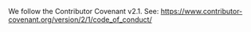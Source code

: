 We follow the Contributor Covenant v2.1.
See: https://www.contributor-covenant.org/version/2/1/code_of_conduct/
